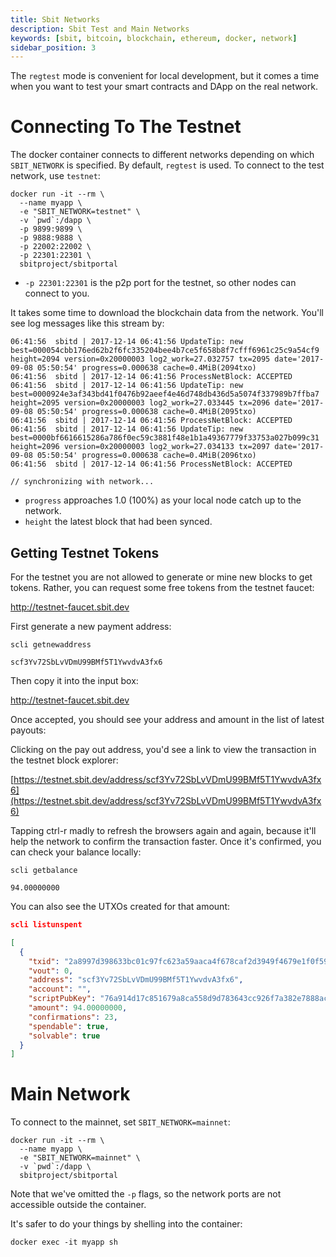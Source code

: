 ```yaml
---
title: Sbit Networks
description: Sbit Test and Main Networks
keywords: [sbit, bitcoin, blockchain, ethereum, docker, network]
sidebar_position: 3
---
```


The `regtest` mode is convenient for local development, but it comes a time when you want to test your smart contracts and DApp on the real network.

# Connecting To The Testnet

The docker container connects to different networks depending on which `SBIT_NETWORK` is specified. By default, `regtest` is used. To connect to the test network, use `testnet`:

```shell
docker run -it --rm \
  --name myapp \
  -e "SBIT_NETWORK=testnet" \
  -v `pwd`:/dapp \
  -p 9899:9899 \
  -p 9888:9888 \
  -p 22002:22002 \
  -p 22301:22301 \
  sbitproject/sbitportal
```

* `-p 22301:22301` is the p2p port for the testnet, so other nodes can connect to you.

It takes some time to download the blockchain data from the network. You'll see log messages like this stream by:

```log
06:41:56  sbitd | 2017-12-14 06:41:56 UpdateTip: new best=000054cbb176ed62b2f6fc335204bee4b7ce5f658b8f7cfff6961c25c9a54cf9 height=2094 version=0x20000003 log2_work=27.032757 tx=2095 date='2017-09-08 05:50:54' progress=0.000638 cache=0.4MiB(2094txo)
06:41:56  sbitd | 2017-12-14 06:41:56 ProcessNetBlock: ACCEPTED
06:41:56  sbitd | 2017-12-14 06:41:56 UpdateTip: new best=0000924e3af343bd41f0476b92aeef4e46d748db436d5a5074f337989b7ffba7 height=2095 version=0x20000003 log2_work=27.033445 tx=2096 date='2017-09-08 05:50:54' progress=0.000638 cache=0.4MiB(2095txo)
06:41:56  sbitd | 2017-12-14 06:41:56 ProcessNetBlock: ACCEPTED
06:41:56  sbitd | 2017-12-14 06:41:56 UpdateTip: new best=0000bf6616615286a786f0ec59c3881f48e1b1a49367779f33753a027b099c31 height=2096 version=0x20000003 log2_work=27.034133 tx=2097 date='2017-09-08 05:50:54' progress=0.000638 cache=0.4MiB(2096txo)
06:41:56  sbitd | 2017-12-14 06:41:56 ProcessNetBlock: ACCEPTED

// synchronizing with network...
```

* `progress` approaches 1.0 (100%) as your local node catch up to the network.
* `height` the latest block that had been synced.

## Getting Testnet Tokens

For the testnet you are not allowed to generate or mine new blocks to get tokens. Rather, you can request some free tokens from the testnet faucet:

http://testnet-faucet.sbit.dev

First generate a new payment address:

```shell
scli getnewaddress

scf3Yv72SbLvVDmU99BMf5T1YwvdvA3fx6
```

Then copy it into the input box:

http://testnet-faucet.sbit.dev

Once accepted, you should see your address and amount in the list of latest payouts:

Clicking on the pay out address, you'd see a link to view the transaction in the testnet block explorer:

[https://testnet.sbit.dev/address/scf3Yv72SbLvVDmU99BMf5T1YwvdvA3fx6](https://testnet.sbit.dev/address/scf3Yv72SbLvVDmU99BMf5T1YwvdvA3fx6)

Tapping ctrl-r madly to refresh the browsers again and again, because it'll help the network to confirm the transaction faster. Once it's confirmed, you can check your balance locally:

```shall
scli getbalance

94.00000000
```

You can also see the UTXOs created for that amount:

```json
scli listunspent

[
  {
    "txid": "2a8997d398633bc01c97fc623a59aaca4f678caf2d3949f4679e1f0f5952479f",
    "vout": 0,
    "address": "scf3Yv72SbLvVDmU99BMf5T1YwvdvA3fx6",
    "account": "",
    "scriptPubKey": "76a914d17c851679a8ca558d9d783643cc926f7a382e7888ac",
    "amount": 94.00000000,
    "confirmations": 23,
    "spendable": true,
    "solvable": true
  }
]
```

# Main Network

To connect to the mainnet, set `SBIT_NETWORK=mainnet`:

```
docker run -it --rm \
  --name myapp \
  -e "SBIT_NETWORK=mainnet" \
  -v `pwd`:/dapp \
  sbitproject/sbitportal
```

Note that we've omitted the `-p` flags, so the network ports are not accessible outside the container.

It's safer to do your things by shelling into the container:

```
docker exec -it myapp sh
```

